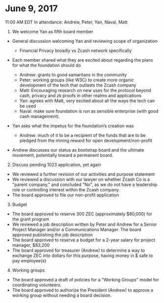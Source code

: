 June 9, 2017
==============================

11:00 AM EDT
In attendance: Andrew, Peter, Yan, Naval, Matt

1. We welcome Yan as fifth board member

- General discussion welcoming Yan and reviewing scope of organization 
    - Financial Privacy broadly vs Zcash network specifically
    
- Each member shared what they are excited about regarding the plans for what the foundation should do
    - Andrew: grants to good samaritans in the community 
    - Peter: working groups (like W3C) to create more organic development of the tech that outlasts the Zcash company 
    - Matt: Encouraging research on new uses for the protocol beyond cash, privacy and zk proofs in other realms and applications 
    - Yan: agrees with Matt, very excited about all the ways the tech can be used  
    - Naval: make sure foundation is run as sensible enterprise (with good cash management). 

- Yan asks what the impetus for the foundation’s creation was 
    - Andrew: much of it to be a recipient of the funds that are to be pledged from the mining reward for open development/non-profit

- Andrew discusses our status as bootstrap board and the ultimate movement, potentially toward a permanent board.

2. Discuss pending 1023 application, yet again

- We reviewed a further revision of our activities and purpose statement
- We reviewed a discussion with our lawyer on whether Zcash Co is a "parent company," and concluded "No", as we do not have a leadership role or controlling interest within the Zcash company.
- The board approved to file our non-profit application

3. Budget

- The board approved to reserve 300 ZEC (approximately $80,000) for the grant program
- We reviewed a job description written by Peter and Andrew for a Senior Project Manager and/or a Communications Manager. The board approved publishing the job description
- The board approved to reserve a budget for a 2-year salary for project manager, $83,200
- The board approved for treasurer (Andrew) to determine a way to exchange ZEC into dollars for this purpose, having money in $ safe to pay employee(s)

4. Working groups

- The board approved a draft of policies for a "Working Groups" model for coordinating volunteers.
- The board approved to authorize the President (Andrew) to approve a working group without needing a board decision.
